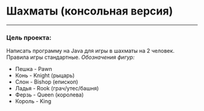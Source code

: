 # Шахматы (консольная версия)
___

### Цель проекта:
Написать программу на Java для игры в шахматы на 2 человек.
Правила игры стандартные.
*Обозначения фигур:*
* Пешка - Pawn
* Конь - Knight (рыцарь)
* Слон - Bishop (епископ)
* Ладья - Rook (грач/утес/башня)
* Ферзь - Queen (королева)
* Король - King
